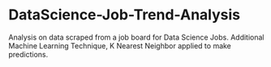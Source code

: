 # DataScience-Job-Trend-Analysis
Analysis on data scraped from a job board for Data Science Jobs. Additional Machine Learning Technique, K Nearest Neighbor applied to make predictions.
